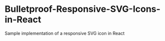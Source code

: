 # Bulletproof-Responsive-SVG-Icons-in-React
Sample implementation of a responsive SVG icon in React

